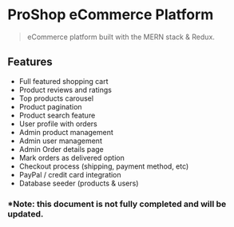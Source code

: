 # ProShop eCommerce Platform

>eCommerce platform built with the MERN stack & Redux.

## Features
- Full featured shopping cart
- Product reviews and ratings
- Top products carousel
- Product pagination
- Product search feature
- User profile with orders
- Admin product management
- Admin user management
- Admin Order details page
- Mark orders as delivered option
- Checkout process (shipping, payment method, etc)
- PayPal / credit card integration
- Database seeder (products & users)

### *Note: this document is not fully completed and will be updated.
